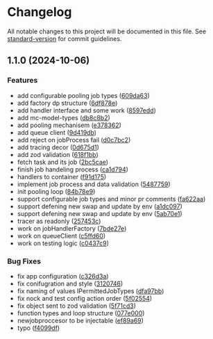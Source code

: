# Changelog

All notable changes to this project will be documented in this file. See [standard-version](https://github.com/conventional-changelog/standard-version) for commit guidelines.

## 1.1.0 (2024-10-06)


### Features

* add configurable pooling job types ([609da63](https://github.com/MapColonies/polygon-parts-worker/commit/609da637c2b2f9dfb74ea6d283bd1b4b6b833b29))
* add factory dp structure ([6df878e](https://github.com/MapColonies/polygon-parts-worker/commit/6df878e4a57456a4c40a9a2b1b6d332763a015e1))
* add handler interface and some work ([8597edd](https://github.com/MapColonies/polygon-parts-worker/commit/8597edd3b98fc3a9c88d2d2315af5244395c46a9))
* add mc-model-types ([db8c8b2](https://github.com/MapColonies/polygon-parts-worker/commit/db8c8b2de69ce94726972807ec33a7765096dc82))
* add pooling mechanisem ([e378362](https://github.com/MapColonies/polygon-parts-worker/commit/e37836231dc733fa239afe840f04ff74d772d203))
* add queue client ([9d419db](https://github.com/MapColonies/polygon-parts-worker/commit/9d419dbf7f69f8e7baa9f125878f36e256c8cbfd))
* add reject on jobProcess fail ([d0c7bc2](https://github.com/MapColonies/polygon-parts-worker/commit/d0c7bc290313ab821292afe94617baa106d06a2d))
* add tracing decor ([0d675d1](https://github.com/MapColonies/polygon-parts-worker/commit/0d675d1496d5b0b4345432e6d09bf1367c53a6bf))
* add zod validation ([618f1bb](https://github.com/MapColonies/polygon-parts-worker/commit/618f1bbe4a09594a4d05d35fa9fdaea0f9fd7c17))
* fetch task and its job ([2bc5cae](https://github.com/MapColonies/polygon-parts-worker/commit/2bc5caead474e8f3bae3d27ff90893376028f307))
* finish job handeling process ([ca1d794](https://github.com/MapColonies/polygon-parts-worker/commit/ca1d7942eba53ee780c54c2ae8bce672c05c43d1))
* handlers to container ([f91d175](https://github.com/MapColonies/polygon-parts-worker/commit/f91d1753bd0d97c867670d6eb66fe5306a965a54))
* implement job process and data validation ([5487759](https://github.com/MapColonies/polygon-parts-worker/commit/548775978b078387f5371be0c148c2cbc25fe2ea))
* init pooling loop ([84b78e9](https://github.com/MapColonies/polygon-parts-worker/commit/84b78e940857db645191d9904a6fc5d882eb202d))
* support configurable job types and minor pr comments ([fa622aa](https://github.com/MapColonies/polygon-parts-worker/commit/fa622aa3454c2754f48c7e1ba652d37808e24584))
* support defening new swap and update by env ([a1dc097](https://github.com/MapColonies/polygon-parts-worker/commit/a1dc09770f3a78ec5183e25d92012cb5ae8cede8))
* support defening new swap and update by env ([5ab70e1](https://github.com/MapColonies/polygon-parts-worker/commit/5ab70e1dd6fda8a478a7b050bbb0d5a513746462))
* tracer as readonly ([257453c](https://github.com/MapColonies/polygon-parts-worker/commit/257453c0b8a3fa934fcfbc03f1b1831be6e27985))
* work on jobHandlerFactory ([7bde27e](https://github.com/MapColonies/polygon-parts-worker/commit/7bde27e50ca906a997b8d2f83c4c37d30d747a8a))
* work on queueClient ([c5ffd60](https://github.com/MapColonies/polygon-parts-worker/commit/c5ffd602b326f70d73e06cf35b9f496bc590cdfa))
* work on testing logic ([c0437c9](https://github.com/MapColonies/polygon-parts-worker/commit/c0437c9401d5ad032f340211b608062507218c63))


### Bug Fixes

* fix app configuration ([c326d3a](https://github.com/MapColonies/polygon-parts-worker/commit/c326d3a82e307a39cbefdf2b348e7cf5a887c53c))
* fix conifugration and style ([3120746](https://github.com/MapColonies/polygon-parts-worker/commit/3120746678ecd6e317d0bd20d633abfa44bdf714))
* fix naming of values IPermittedJobTypes ([dfa97bb](https://github.com/MapColonies/polygon-parts-worker/commit/dfa97bb446d82d499aac0218b1e6a15064e76b2e))
* fix nock and test config action order ([5f02554](https://github.com/MapColonies/polygon-parts-worker/commit/5f02554325da72f2acca70e579288aa4625eb6ce))
* fix object sent to zod validation ([5f71cd3](https://github.com/MapColonies/polygon-parts-worker/commit/5f71cd34662d5dbc466791623419603ed97a88b1))
* function types and loop structure ([077e000](https://github.com/MapColonies/polygon-parts-worker/commit/077e000d6d21afe2acc91b5f2e17604c06f8862e))
* newjobproccesor to be injectable ([ef89a69](https://github.com/MapColonies/polygon-parts-worker/commit/ef89a6911a81ed633d3c2d191fdcb8d3a06f58ab))
* typo ([f4099df](https://github.com/MapColonies/polygon-parts-worker/commit/f4099dfb22a0943f03baf88bcb62f700f0d0bab4))
